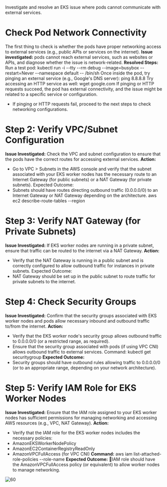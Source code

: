 
Investigate and resolve an EKS issue where pods cannot
 communicate with external services.


# Check Pod Network Connectivity
The first thing to check is whether the pods have proper networking access to external services (e.g., public APIs or services on the internet).
__Issue investigated:__ pods cannot reach external services, such as websites or APIs, and diagnose whether the issue is network-related.
__Resolved Steps:__ 
Run a test pod:
kubectl run -i --tty --rm debug --image=busybox --restart=Never --namespace default -- /bin/sh
Once inside the pod, try pinging an external service (e.g., Google's DNS server):
ping 8.8.8.8
Try accessing an HTTP service as well:
wget google.com
If pinging or HTTP requests succeed, the pod has external connectivity, and the issue might be related to a specific service or configuration.
* If pinging or HTTP requests fail, proceed to the next steps to check networking configurations.

# Step 2: Verify VPC/Subnet Configuration
__Issue Investigated:__
Check the VPC and subnet configuration to ensure that the pods have the correct routes for accessing external services.
__Action:__
* Go to VPC > Subnets in the AWS console and verify that the subnet associated with your EKS worker nodes has the necessary route to an Internet Gateway (for public subnets) or a NAT Gateway (for private subnets).
Expected Outcome:
* Subnets should have routes directing outbound traffic (0.0.0.0/0) to an Internet Gateway or NAT Gateway depending on the architecture.
aws ec2 describe-route-tables --region <region-name>

# Step 3: Verify NAT Gateway (for Private Subnets)

__Issue Investigated:__
If EKS worker nodes are running in a private subnet, ensure that traffic can be routed to the internet via a NAT Gateway.
__Action:__
* Verify that the NAT Gateway is running in a public subnet and is correctly configured to allow outbound traffic for instances in private subnets.
Expected Outcome:
* NAT Gateway should be set up in the public subnet to route traffic for private subnets to the internet.

# Step 4: Check Security Groups

__Issue Investigated:__
Confirm that the security groups associated with EKS worker nodes and pods allow necessary inbound and outbound traffic to/from the internet.
__Action:__
* Verify that the EKS worker node's security group allows outbound traffic to 0.0.0.0/0 (or a restricted range, as required).
* Ensure that the security group associated with pods (if using VPC CNI) allows outbound traffic to external services.
Command:
kubectl get securitygroup <security-group-id>
__Expected Outcome:__
* Security groups should have outbound rules allowing traffic to 0.0.0.0/0 (or to an appropriate range, depending on your network architecture).

# Step 5: Verify IAM Role for EKS Worker Nodes

__Issue Investigated:__
Ensure that the IAM role assigned to your EKS worker nodes has sufficient permissions for managing networking and accessing AWS resources (e.g., VPC, NAT Gateway).
__Action:__
* Verify that the IAM role for the EKS worker nodes includes the necessary policies:
* AmazonEKSWorkerNodePolicy
* AmazonEC2ContainerRegistryReadOnly
* AmazonVPCFullAccess (for VPC CNI)
__Command:__
aws iam list-attached-role-policies --role-name <eks-node-role-name>
__Expected Outcome:__
IAM role should have the AmazonVPCFullAccess policy (or equivalent) to allow worker nodes to manage networking.

![60](https://github.com/user-attachments/assets/2ed285c7-b4a4-4c47-85aa-53347558551c)







